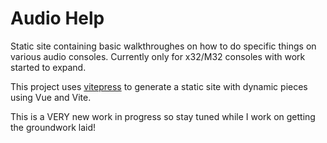 # Audio Help

Static site containing basic walkthroughes on how to do specific things on various audio consoles. Currently only for
x32/M32 consoles with work started to expand.

This project uses [vitepress](https://vitepress.dev/) to generate a static site with dynamic pieces using Vue and Vite.

This is a VERY new work in progress so stay tuned while I work on getting the groundwork laid!